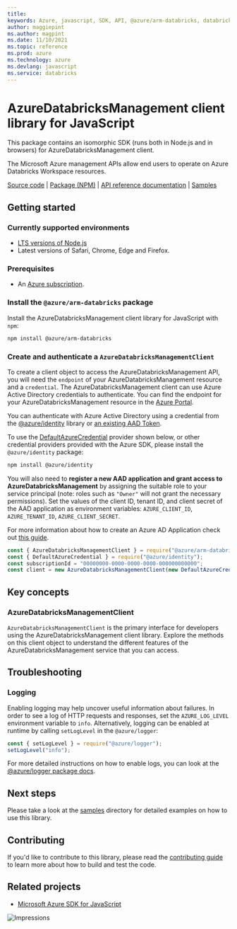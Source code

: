```yaml
---
title: 
keywords: Azure, javascript, SDK, API, @azure/arm-databricks, databricks
author: maggiepint
ms.author: magpint
ms.date: 11/10/2021
ms.topic: reference
ms.prod: azure
ms.technology: azure
ms.devlang: javascript
ms.service: databricks
---
```


# AzureDatabricksManagement client library for JavaScript

This package contains an isomorphic SDK (runs both in Node.js and in browsers) for AzureDatabricksManagement client.

The Microsoft Azure management APIs allow end users to operate on Azure Databricks Workspace resources.

[Source code](https://github.com/Azure/azure-sdk-for-js/tree/main/sdk/databricks/arm-databricks) |
[Package (NPM)](https://www.npmjs.com/package/@azure/arm-databricks) |
[API reference documentation](https://docs.microsoft.com/javascript/api/@azure/arm-databricks) |
[Samples](https://github.com/Azure-Samples/azure-samples-js-management)

## Getting started

### Currently supported environments

- [LTS versions of Node.js](https://nodejs.org/about/releases/)
- Latest versions of Safari, Chrome, Edge and Firefox.

### Prerequisites

- An [Azure subscription][azure_sub].

### Install the `@azure/arm-databricks` package

Install the AzureDatabricksManagement client library for JavaScript with `npm`:

```bash
npm install @azure/arm-databricks
```

### Create and authenticate a `AzureDatabricksManagementClient`

To create a client object to access the AzureDatabricksManagement API, you will need the `endpoint` of your AzureDatabricksManagement resource and a `credential`. The AzureDatabricksManagement client can use Azure Active Directory credentials to authenticate.
You can find the endpoint for your AzureDatabricksManagement resource in the [Azure Portal][azure_portal].

You can authenticate with Azure Active Directory using a credential from the [@azure/identity][azure_identity] library or [an existing AAD Token](https://github.com/Azure/azure-sdk-for-js/blob/master/sdk/identity/identity/samples/AzureIdentityExamples.md#authenticating-with-a-pre-fetched-access-token).

To use the [DefaultAzureCredential][defaultazurecredential] provider shown below, or other credential providers provided with the Azure SDK, please install the `@azure/identity` package:

```bash
npm install @azure/identity
```

You will also need to **register a new AAD application and grant access to AzureDatabricksManagement** by assigning the suitable role to your service principal (note: roles such as `"Owner"` will not grant the necessary permissions).
Set the values of the client ID, tenant ID, and client secret of the AAD application as environment variables: `AZURE_CLIENT_ID`, `AZURE_TENANT_ID`, `AZURE_CLIENT_SECRET`.

For more information about how to create an Azure AD Application check out [this guide](https://docs.microsoft.com/azure/active-directory/develop/howto-create-service-principal-portal).

```javascript
const { AzureDatabricksManagementClient } = require("@azure/arm-databricks");
const { DefaultAzureCredential } = require("@azure/identity");
const subscriptionId = "00000000-0000-0000-0000-000000000000";
const client = new AzureDatabricksManagementClient(new DefaultAzureCredential(), subscriptionId);
```

## Key concepts

### AzureDatabricksManagementClient

`AzureDatabricksManagementClient` is the primary interface for developers using the AzureDatabricksManagement client library. Explore the methods on this client object to understand the different features of the AzureDatabricksManagement service that you can access.

## Troubleshooting

### Logging

Enabling logging may help uncover useful information about failures. In order to see a log of HTTP requests and responses, set the `AZURE_LOG_LEVEL` environment variable to `info`. Alternatively, logging can be enabled at runtime by calling `setLogLevel` in the `@azure/logger`:

```javascript
const { setLogLevel } = require("@azure/logger");
setLogLevel("info");
```

For more detailed instructions on how to enable logs, you can look at the [@azure/logger package docs](https://github.com/Azure/azure-sdk-for-js/tree/main/sdk/core/logger).

## Next steps

Please take a look at the [samples](https://github.com/Azure-Samples/azure-samples-js-management) directory for detailed examples on how to use this library.

## Contributing

If you'd like to contribute to this library, please read the [contributing guide](https://github.com/Azure/azure-sdk-for-js/blob/main/CONTRIBUTING.md) to learn more about how to build and test the code.

## Related projects

- [Microsoft Azure SDK for JavaScript](https://github.com/Azure/azure-sdk-for-js)

![Impressions](https://azure-sdk-impressions.azurewebsites.net/api/impressions/azure-sdk-for-js%2Fsdk%2Fdatabricks%2Farm-databricks%2FREADME.png)

[azure_cli]: https://docs.microsoft.com/cli/azure
[azure_sub]: https://azure.microsoft.com/free/
[azure_sub]: https://azure.microsoft.com/free/
[azure_portal]: https://portal.azure.com
[azure_identity]: https://github.com/Azure/azure-sdk-for-js/tree/main/sdk/identity/identity
[defaultazurecredential]: https://github.com/Azure/azure-sdk-for-js/tree/main/sdk/identity/identity#defaultazurecredential

